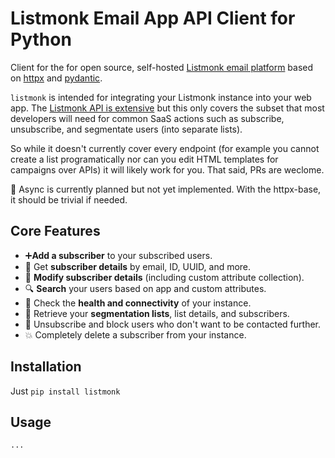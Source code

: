 # Listmonk Email App API Client for Python

Client for the for open source, self-hosted [Listmonk email platform](https://listmonk.app) based on 
[httpx](https://www.python-httpx.org) and [pydantic](https://pydantic.dev).  

`listmonk` is intended for integrating your Listmonk instance into your web app. The [Listmonk API is extensive](https://listmonk.app/docs/apis/apis/) but this only covers the subset that most developers will need for common SaaS actions such as subscribe, unsubscribe, and segmentate users (into separate lists).

So while it doesn't currently cover every endpoint (for example you cannot create a list programatically nor can you edit HTML templates for campaigns over APIs) it will likely work for you. That said, PRs are weclome.

🔀 Async is currently planned but not yet implemented. With the httpx-base, it should be trivial if needed.

## Core Features

* ➕**Add a subscriber** to your subscribed users. 
* 🙎 Get **subscriber details** by email, ID, UUID, and more.
* 📝 **Modify subscriber details** (including custom attribute collection).
* 🔍 **Search** your users based on app and custom attributes.
* 🏥 Check the **health and connectivity** of your instance.
*  👥 Retrieve your **segmentation lists**,  list details, and subscribers.
* 🙅 Unsubscribe and block users who don't want  to be contacted further.
* 💥 Completely delete a subscriber from your instance.

## Installation

Just `pip install listmonk`


## Usage

```python
...
```

